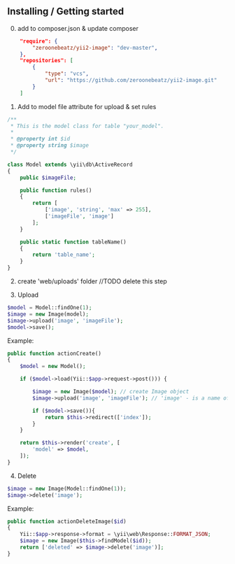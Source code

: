 ## Installing / Getting started

0. add to composer.json & update composer
```json
    "require": {
        "zeroonebeatz/yii2-image": "dev-master",
    },
    "repositories": [
        {
            "type": "vcs",
            "url": "https://github.com/zeroonebeatz/yii2-image.git"
        }
    ]
```

1. Add to model file attribute for upload & set rules
```php
/**
 * This is the model class for table "your_model".
 *
 * @property int $id
 * @property string $image
 */

class Model extends \yii\db\ActiveRecord
{
    public $imageFile;

    public function rules()
    {
        return [
            ['image', 'string', 'max' => 255],
            ['imageFile', 'image']
        ];
    }

    public static function tableName()
    {
        return 'table_name';
    }
}
```

2. create 'web/uploads' folder //TODO delete this step

3. Upload
```php
$model = Model::findOne(1);
$image = new Image(model);
$image->upload('image', 'imageFile');
$model->save();
```
Example:
```php
public function actionCreate()
{
    $model = new Model();

    if ($model->load(Yii::$app->request->post())) {

        $image = new Image($model); // create Image object
        $image->upload('image', 'imageFile'); // 'image' - is a name of image attribute on table, 'imageFile' - is a uploded file field name

        if ($model->save()){
            return $this->redirect(['index']);
        }
    }

    return $this->render('create', [
        'model' => $model,
    ]);
}
```

4. Delete
```php
$image = new Image(Model::findOne(1));
$image->delete('image');
```
Example:
```php
public function actionDeleteImage($id)
{
    Yii::$app->response->format = \yii\web\Response::FORMAT_JSON;
    $image = new Image($this->findModel($id));
    return ['deleted' => $image->delete('image')];
}
```